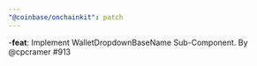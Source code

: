 ```yaml
---
"@coinbase/onchainkit": patch
---
```


-**feat**: Implement WalletDropdownBaseName Sub-Component. By @cpcramer #913

